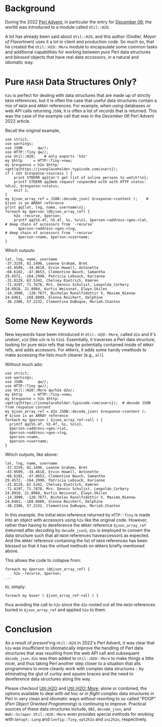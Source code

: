 # Background

During the 2022 [Perl Advent](https://perladvent.org/2022/2022-12-06.html), in particular the entry for [December 06](https://perladvent.org/2022/2022-12-06.html); the wortld was introduced to a module called `Util::H2O`.

A lot has already been said about `Util::H2O`, and this author (Oodler, _Mayor of Flavortown_) uses it a lot in client and production code. So much so, that he created the `Util::H2O::More` module to encapsulate some common tasks and additional capabilities for working between _pure_ Perl data structures and _blessed_ objects that have real data _accessors_, in a natural and idiomatic way.

# Pure `HASH` Data Structures Only?

`h2o` is perfect for dealing with data structures that are made up of strictly `HASH` references, but it is often the case that useful data structures contain a mix of `HASH` and `ARRAY` references. For example, when using databases or web API calls returning `JSON`, it is often a list of records that is returned. This was the case of the example call that was in the _December 06_ Perl Advent 2022 article. 

Recall the original example,

```
use strict;
use warnings;
use JSON       qw//;
use HTTP::Tiny qw//;
use Util::H2O;    # only exports 'h2o'
my $http     = HTTP::Tiny->new;
my $response = h2o $http->get(q{https://jsonplaceholder.typicode.com/users});
if ( not $response->success ) {
    print STDERR qq{Can't get list of online persons to watch!\n};
    printf STDERR qq{Web request responded with with HTTP status: %d\n}, $response->status;
    exit 1;
}
my $json_array_ref = JSON::decode_json( $response->content );    # $json is an ARRAY reference
print qq{lat, lng, name, username\n};
foreach my $person (@$json_array_ref) {
    h2o -recurse, $person;
    printf qq{%5.4f, %5.4f, %s, %s\n}, $person->address->geo->lat,    # deep chain of accessors from '-recurse'
      $person->address->geo->lng,                                     # deep chain of accessors from '-recurse'
      $person->name, $person->username;
}
```

Which outputs:

```
lat, lng, name, username
-37.3159, 81.1496, Leanne Graham, Bret
-43.9509, -34.4618, Ervin Howell, Antonette
-68.6102, -47.0653, Clementine Bauch, Samantha
29.4572, -164.2990, Patricia Lebsack, Karianne
-31.8129, 62.5342, Chelsey Dietrich, Kamren
-71.4197, 71.7478, Mrs. Dennis Schulist, Leopoldo_Corkery
24.8918, 21.8984, Kurtis Weissnat, Elwyn.Skiles
-14.3990, -120.7677, Nicholas Runolfsdottir V, Maxime_Nienow
24.6463, -168.8889, Glenna Reichert, Delphine
-38.2386, 57.2232, Clementina DuBuque, Moriah.Stanton
```

# Some New Keywords

New keywords have been introduced in `Util::H2O::More`, called `d2o` and it's _undoer_, `o2d` (like `o2h` is to `h2o`). Essentially, it traverses a Perl data structure, looking for pure `HASH` refs that may be potentially contained inside of `ARRAY` refs, and adds accessors. For `ARRAY`s, it adds some handy vmethods to make accessing the lists much cleaner (e.g., `all`).

Without much ado:

```
use strict;
use warnings;
use JSON       qw//;
use HTTP::Tiny qw//;
use Util::H2O::More qw/h2o d2o/;
my $http     = HTTP::Tiny->new;
my $response = h2o $http->get(q{https://jsonplaceholder.typicode.com/users});  # decode JSON from response content
my $json_array_ref = d2o JSON::decode_json( $response->content );
# $json is an ARRAY reference
foreach my $person ( $json_array_ref->all ) {
  printf qq{%5.4f, %5.4f, %s, %s\n},
  $person->address->geo->lat,
  $person->address->geo->lng,
  $person->name,
  $person->username;
}
```

Which outputs, like above:

```
lat, lng, name, username
-37.3159, 81.1496, Leanne Graham, Bret
-43.9509, -34.4618, Ervin Howell, Antonette
-68.6102, -47.0653, Clementine Bauch, Samantha
29.4572, -164.2990, Patricia Lebsack, Karianne
-31.8129, 62.5342, Chelsey Dietrich, Kamren
-71.4197, 71.7478, Mrs. Dennis Schulist, Leopoldo_Corkery
24.8918, 21.8984, Kurtis Weissnat, Elwyn.Skiles
-14.3990, -120.7677, Nicholas Runolfsdottir V, Maxime_Nienow
24.6463, -168.8889, Glenna Reichert, Delphine
-38.2386, 57.2232, Clementina DuBuque, Moriah.Stanton
```

In this example, the initial `HASH` reference returned by `HTTP::Tiny` is made into an object with accessors using `h2o` like the original code. However, rather than having to dereference the `ARRAY` reference `$json_array_ref` (returned after decoding by `decode_json`), `d2o` is employed to convert the data structure such that all `HASH` references haveaccessors as expected. And the `ARRAY` reference containing the list of `HASH` references has been _blessed_ so that it has the _virtual_ methods on `ARRAY`s briefly mentioned above.

This allows the code to collapse from:

```
foreach my $person (@$json_array_ref) {
    h2o -recurse, $person;
...
```
to, simply:

```
foreach my $user ( $json_array_ref->all ) {
```

thus avoiding the call to `h2o` since the `d2o` rooted out all the `HASH` references buried in `$json_array_ref` and applied `h2o` to them.

# Conclusion

As a result of _present_'ing `Util::H2O` in 2022's Perl Advent, it was clear that `h2o` was insufficient to idiomatically improve the handling of Perl data structures that was resulting from the web API call and subsequent `decode_json`. `d2o` was then added to `Util::H2O::More` to make things a little nicer, and thus taking Perl another step closer to a situation that alls programmers to more cleanly work with complex data structures - by eliminating the glut of _curley_ and _square_ braces and the need to dereference data structures along the way.

Please checkout [Util::H2O](https://metacpan.org/pod/Util::H2O) and [Util::H2O::More](https://metacpan.org/pod/Util::H2O::More); alone or combined, the options available to deal with _ad hoc_ or _in flight_ complex data structures in Perl in very clean and idiomatic ways _without_ resorting to so called "POOP" (_Perl Object Oriented Programming_) is continuing to improve. Practical sources of these data structures include, `DBI`, `decode_json`, and `Web::Scraper`. `Util::H2O::More` even provides special methods for working with `Getopt::Long` and `Config::Tiny`, `opt2h2o` and `ini2h2o`, respectively.

